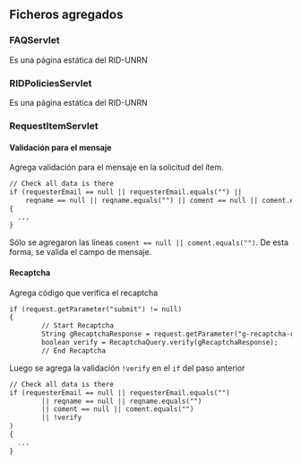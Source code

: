 ## Ficheros agregados

### FAQServlet
Es una página estática del RID-UNRN

### RIDPoliciesServlet
Es una página estática del RID-UNRN

### RequestItemServlet

#### Validación para el mensaje
Agrega validación para el mensaje en la solicitud del ítem.

```jsp
// Check all data is there
if (requesterEmail == null || requesterEmail.equals("") ||
    reqname == null || reqname.equals("") || coment == null || coment.equals("")) 
{
  ...
}
```

Sólo se agregaron las líneas `coment == null || coment.equals("")`. De esta forma, se valida el campo de mensaje.

#### Recaptcha
Agrega código que verifica el recaptcha

```jsp
if (request.getParameter("submit") != null)
{
     	// Start Recaptcha
		String gRecaptchaResponse = request.getParameter("g-recaptcha-response");
		boolean verify = RecaptchaQuery.verify(gRecaptchaResponse);
		// End Recaptcha
```

Luego se agrega la validación `!verify` en el `if` del paso anterior

```jsp
// Check all data is there
if (requesterEmail == null || requesterEmail.equals("")
		|| reqname == null || reqname.equals("")
		|| coment == null || coment.equals("")
		|| !verify
)
{
  ...
}
```